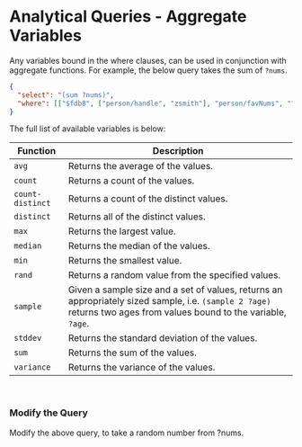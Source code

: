 # Analytical Queries - Aggregate Variables

Any variables bound in the where clauses, can be used in conjunction with aggregate functions. For example, the below query takes the sum of `?nums`.

```json
{
  "select": "(sum ?nums)",
  "where": [["$fdb8", ["person/handle", "zsmith"], "person/favNums", "?nums"]]
}
```

The full list of available variables is below:

| Function         | Description                                                                                                                                                        |
| ---------------- | ------------------------------------------------------------------------------------------------------------------------------------------------------------------ |
| `avg`            | Returns the average of the values.                                                                                                                                 |
| `count`          | Returns a count of the values.                                                                                                                                     |
| `count-distinct` | Returns a count of the distinct values.                                                                                                                            |
| `distinct`       | Returns all of the distinct values.                                                                                                                                |
| `max`            | Returns the largest value.                                                                                                                                         |
| `median`         | Returns the median of the values.                                                                                                                                  |
| `min`            | Returns the smallest value.                                                                                                                                        |
| `rand`           | Returns a random value from the specified values.                                                                                                                  |
| `sample`         | Given a sample size and a set of values, returns an appropriately sized sample, i.e. `(sample 2 ?age)` returns two ages from values bound to the variable, `?age`. |
| `stddev`         | Returns the standard deviation of the values.                                                                                                                      |
| `sum`            | Returns the sum of the values.                                                                                                                                     |
| `variance`       | Returns the variance of the values.                                                                                                                                |

<br/>

<div class="challenge">
<h3>Modify the Query</h3>
<p>Modify the above query, to take a random number from ?nums.</p>
</div>
